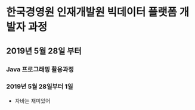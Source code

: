 # 한국경영원 인재개발원 빅데이터 플랫폼 개발자 과정

## 2019년 5월 28일 부터

### Java 프로그래밍 활용과정
### 2019년 5월 28일부터 1일



* 자바는 재미있어
